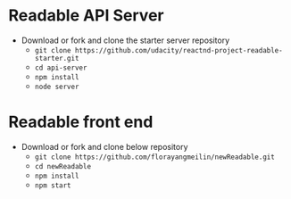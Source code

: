 # Readable API Server

* Download or fork and clone the starter server repository
    - `git clone https://github.com/udacity/reactnd-project-readable-starter.git`
    - `cd api-server`
    - `npm install`
    - `node server`

# Readable front end   

* Download or fork and clone below repository
    - `git clone https://github.com/florayangmeilin/newReadable.git`
    - `cd newReadable`
    - `npm install`
    - `npm start`


